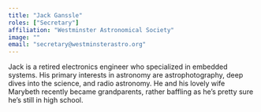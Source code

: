 ```yaml
---
title: "Jack Ganssle"
roles: ["Secretary"]
affiliation: "Westminster Astronomical Society"
image: ""
email: "secretary@westminsterastro.org"
---
```


Jack is a retired electronics engineer who specialized in embedded systems. His primary interests in astronomy are astrophotography, deep dives into the science, and radio astronomy. He and his lovely wife Marybeth recently became grandparents, rather baffling as he’s pretty sure he’s still in high school.
